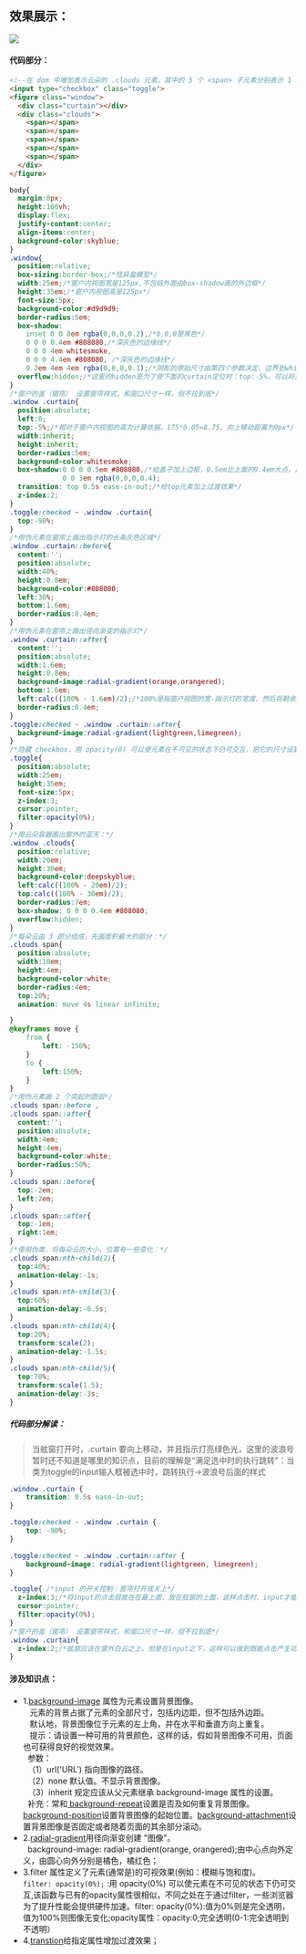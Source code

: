 ## 效果展示：
![](https://github.com/SUNNERCMS/CSS-CSS3-Animation-effects/blob/master/animation-gif/3.airplane%20window%20toggle.gif)
#### 代码部分：
```html
<!--在 dom 中增加表示云朵的 .clouds 元素，其中的 5 个 <span> 子元素分别表示 1 朵白云： -->
<input type="checkbox" class="toggle">
<figure class="window">
  <div class="curtain"></div>
  <div class="clouds">
    <span></span>
    <span></span>
    <span></span>
    <span></span>
    <span></span>
  </div>
</figure>
```
```CSS
body{
  margin:0px;
  height:100vh;
  display:flex;
  justify-content:center;
  align-items:center;
  background-color:skyblue;
}
.window{
  position:relative;
  box-sizing:border-box;/*怪异盒模型*/
  width:25em;/*窗户内视图宽是125px,不包括外面由box-shadow画的外边框*/
  height:35em;/*窗户内视图高是125px*/
  font-size:5px;
  background-color:#d9d9d9;
  border-radius:5em;
  box-shadow:
    inset 0 0 8em rgba(0,0,0,0.2),/*0,0,0是黑色*/
    0 0 0 0.4em #808080,/*深灰色的边缘线*/
    0 0 0 4em whitesmoke,
    0 0 0 4.4em #808080, /*深灰色的边缘线*/
    0 2em 4em 4em rgba(0,0,0,0.1);/*阴影的原始尺寸由第四个参数决定，边界到whitesmoke*/
  overflow:hidden;/*这里的hidden是为了使下面的curtain定位时：top:-5%，可以将溢出的部分截掉*/
}
/*窗户的盖（窗帘） 设置窗帘样式，和窗口尺寸一样，但不拉到底*/
.window .curtain{
  position:absolute;
  left:0;
  top:-5%;/*相对于窗户内视图的高为计算依据，175*0.05=8.75，向上移动距离为9px*/
  width:inherit;
  height:inherit;
  border-radius:5em;
  background-color:whitesmoke;
  box-shadow:0 0 0 0.5em #808080,/*给盖子加上边框，0.5em比上面的0.4em大点，目的是能够盖住原来的0.4em的边框*/
             0 0 3em rgba(0,0,0,0.4);
  transition: top 0.5s ease-in-out;/*给top元素加上过渡效果*/
  z-index:2;
}
.toggle:checked ~ .window .curtain{
  top:-90%;
}
/*用伪元素在窗帘上画出指示灯的长条灰色区域*/
.window .curtain::before{
  content:'';
  position:absolute;
  width:40%;
  height:0.8em;
  background-color:#808080;
  left:30%;
  bottom:1.6em;
  border-radius:0.4em;
}
/*用伪元素在窗帘上画出径向渐变的指示灯*/
.window .curtain::after{
  content:'';
  position:absolute;
  width:1.6em;
  height:0.8em;
  background-image:radial-gradient(orange,orangered);
  bottom:1.6em;
  left:calc((100% - 1.6em)/2);/*100%是指窗户视图的宽-指示灯的宽度，然后将剩余距离分成两份进行居中*/
  border-radius:0.4em;
}
.toggle:checked ~ .window .curtain::after{
  background-image:radial-gradient(lightgreen,limegreen);
}
/*隐藏 checkbox，用 opacity(0) 可以使元素在不可见的状态下仍可交互，把它的尺寸设置得到舷窗一样大，并且图层在舷窗之上，得到的效果就是点击舷窗时实际是点击了 checkbox：*/
.toggle{
  position:absolute;
  width:25em;
  height:35em;
  font-size:5px;
  z-index:3;
  cursor:pointer;
  filter:opacity(0%);
}
/*用云朵容器画出窗外的蓝天：*/
.window .clouds{
  position:relative;
  width:20em;
  height:30em;
  background-color:deepskyblue;
  left:calc((100% - 20em)/2);
  top:calc((100% - 30em)/2);
  border-radius:7em;
  box-shadow: 0 0 0 0.4em #808080;
  overflow:hidden;
}
/*每朵云由 3 部分组成，先画面积最大的部分：*/
.clouds span{
  position:absolute;
  width:10em;
  height:4em;
  background-color:white;
  border-radius:4em;
  top:20%;
  animation: move 4s linear infinite;

}
@keyframes move {
    from {
        left: -150%;
    }
    to {
        left:150%;
    }
}
/*用伪元素画 2 个突起的圆弧*/
.clouds span::before ,
.clouds span::after{
  content:'';
  position:absolute;
  width:4em;
  height:4em;
  background-color:white;
  border-radius:50%;
}
.clouds span::before{
  top:-2em;
  left:2em;
}
.clouds span::after{
  top:-1em;
  right:1em;
}
/*使用伪类，将每朵云的大小、位置有一些变化：*/
.clouds span:nth-child(2){
  top:40%;
  animation-delay:-1s;
}
.clouds span:nth-child(3){
  top:60%;
  animation-delay:-0.5s;
}
.clouds span:nth-child(4){
  top:20%;
  transform:scale(2);
  animation-delay:-1.5s;
}
.clouds span:nth-child(5){
  top:70%;
  transform:scale(1.5);
  animation-delay:-3s;
}
```
##### 代码部分解读：
> 当舷窗打开时，.curtain 要向上移动，并且指示灯亮绿色光，这里的波浪号暂时还不知道是哪里的知识点，目前的理解是“满足选中时的执行跳转”：当类为toggle的input输入框被选中时，跳转执行->波浪号后面的样式
```CSS
.window .curtain {
    transition: 0.5s ease-in-out;
}

.toggle:checked ~ .window .curtain {
    top: -90%;
}

.toggle:checked ~ .window .curtain::after {
    background-image: radial-gradient(lightgreen, limegreen);
}
```
```CSS
.toggle{ /*input 的开关控制：窗帘打开或关上*/
  z-index:3;/*将input的点击层放在在最上面，放在舷窗的上面，这样点击时，input才能被选中*/
  cursor:pointer;
  filter:opacity(0%);
}
/*窗户的盖（窗帘） 设置窗帘样式，和窗口尺寸一样，但不拉到底*/
.window .curtain{
  z-index:2;/*舷窗应该在窗外白云之上，但是在input之下，这样可以做到既能点击产生动作，又能覆盖住窗户中的白云*/
}
```
#### 涉及知识点：
- 1.[background-image](http://www.w3school.com.cn/cssref/pr_background-image.asp) 属性为元素设置背景图像。  
&nbsp;&nbsp; 元素的背景占据了元素的全部尺寸，包括内边距，但不包括外边距。  
&nbsp;&nbsp; 默认地，背景图像位于元素的左上角，并在水平和垂直方向上重复。  
&nbsp;&nbsp; 提示：请设置一种可用的背景颜色，这样的话，假如背景图像不可用，页面也可获得良好的视觉效果。  
&nbsp;&nbsp;参数：  
&nbsp;&nbsp;（1）url('URL')	指向图像的路径。  
&nbsp;&nbsp;（2）none	默认值。不显示背景图像。  
&nbsp;&nbsp;（3）inherit	规定应该从父元素继承 background-image 属性的设置。  
&nbsp;&nbsp;补充：常和[ background-repeat](http://www.w3school.com.cn/cssref/pr_background-repeat.asp)设置是否及如何重复背景图像。[background-position](http://www.w3school.com.cn/cssref/pr_background-position.asp)设置背景图像的起始位置。[background-attachment](http://www.w3school.com.cn/cssref/pr_background-attachment.asp)设置背景图像是否固定或者随着页面的其余部分滚动。  
- 2.[radial-gradient](http://www.runoob.com/cssref/func-radial-gradient.html)用径向渐变创建 "图像"。  
&nbsp;&nbsp;background-image:  radial-gradient(orange, orangered);由中心点向外定义，由圆心向外分别是橘色，橘红色；  
- 3.filter 属性定义了元素(通常是<img>)的可视效果(例如：模糊与饱和度)。  
`filter: opacity(0%);` :用 opacity(0%) 可以使元素在不可见的状态下仍可交互,该函数与已有的opacity属性很相似，不同之处在于通过filter，一些浏览器为了提升性能会提供硬件加速。filter: opacity(0%):值为0%则是完全透明，值为100%则图像无变化;opacity属性：opacity:0;完全透明(0-1:完全透明到不透明）
- 4.[transtion](http://www.w3school.com.cn/cssref/pr_transition.asp)给指定属性增加过渡效果；
